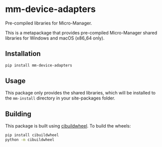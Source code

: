 # mm-device-adapters

Pre-compiled libraries for Micro-Manager.

This is a metapackage that provides pre-compiled Micro-Manager shared libraries
for Windows and macOS (x86_64 only).

## Installation

```bash
pip install mm-device-adapters
```

## Usage

This package only provides the shared libraries, which will be installed to the `mm-install` directory in your site-packages folder.

## Building

This package is built using [cibuildwheel](https://cibuildwheel.readthedocs.io/). To build the wheels:

```bash
pip install cibuildwheel
python -m cibuildwheel
```
